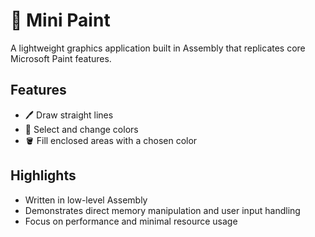 # 🎨 Mini Paint

A lightweight graphics application built in Assembly that replicates core Microsoft Paint features.

## Features
- 🖊️ Draw straight lines  
- 🎨 Select and change colors  
- 🪣 Fill enclosed areas with a chosen color  

## Highlights
- Written in low-level Assembly 
- Demonstrates direct memory manipulation and user input handling  
- Focus on performance and minimal resource usage

